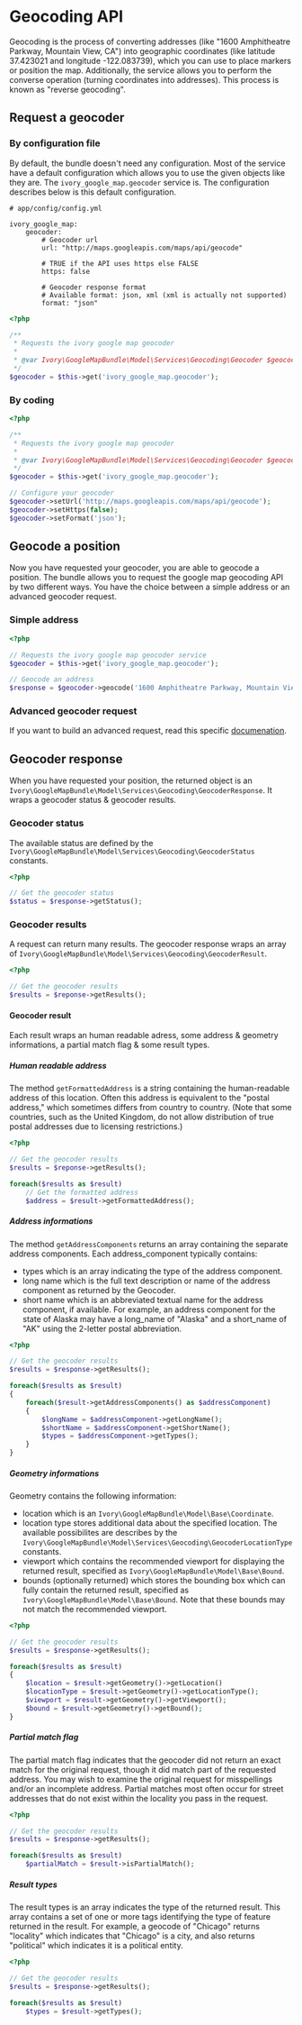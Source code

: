 # Geocoding API

Geocoding is the process of converting addresses (like "1600 Amphitheatre Parkway, Mountain View, CA") into geographic coordinates (like latitude 37.423021 and longitude -122.083739), which you can use to place markers or position the map. 
Additionally, the service allows you to perform the converse operation (turning coordinates into addresses). This process is known as "reverse geocoding".

## Request a geocoder

### By configuration file

By default, the bundle doesn't need any configuration. Most of the service have a default configuration which allows you to use the given objects like they are.
The ``ivory_google_map.geocoder`` service is. The configuration describes below is this default configuration.

```
# app/config/config.yml

ivory_google_map:
    geocoder:
        # Geocoder url
        url: "http://maps.googleapis.com/maps/api/geocode"

        # TRUE if the API uses https else FALSE
        https: false

        # Geocoder response format
        # Available format: json, xml (xml is actually not supported)
        format: "json"
```

``` php
<?php

/**
 * Requests the ivory google map geocoder
 *
 * @var Ivory\GoogleMapBundle\Model\Services\Geocoding\Geocoder $geocoder
 */
$geocoder = $this->get('ivory_google_map.geocoder');
```

### By coding

``` php
<?php

/**
 * Requests the ivory google map geocoder
 *
 * @var Ivory\GoogleMapBundle\Model\Services\Geocoding\Geocoder $geocoder
 */
$geocoder = $this->get('ivory_google_map.geocoder');

// Configure your geocoder
$geocoder->setUrl('http://maps.googleapis.com/maps/api/geocode');
$geocoder->setHttps(false);
$geocoder->setFormat('json');
```

## Geocode a position

Now you have requested your geocoder, you are able to geocode a position. The bundle allows you to request the google map geocoding API by two different ways.
You have the choice between a simple address or an advanced geocoder request.

### Simple address

``` php
<?php

// Requests the ivory google map geocoder service
$geocoder = $this->get('ivory_google_map.geocoder');

// Geocode an address
$response = $geocoder->geocode('1600 Amphitheatre Parkway, Mountain View, CA');
```

### Advanced geocoder request

If you want to build an advanced request, read this specific [documenation](http://github.com/egeloen/IvoryGoogleMapBundle/blob/master/Resources/doc/usage/services/geocoder_request.md).

## Geocoder response

When you have requested your position, the returned object is an ``Ivory\GoogleMapBundle\Model\Services\Geocoding\GeocoderResponse``. It wraps a geocoder status & geocoder results.

### Geocoder status

The available status are defined by the ``Ivory\GoogleMapBundle\Model\Services\Geocoding\GeocoderStatus`` constants.

``` php
<?php

// Get the geocoder status
$status = $response->getStatus();
```

### Geocoder results

A request can return many results. The geocoder response wraps an array of ``Ivory\GoogleMapBundle\Model\Services\Geocoding\GeocoderResult``.

``` php
<?php

// Get the geocoder results
$results = $reponse->getResults();
```

#### Geocoder result

Each result wraps an human readable adress, some address & geometry informations, a partial match flag & some result types.

##### Human readable address

The method ``getFormattedAddress`` is a string containing the human-readable address of this location. 
Often this address is equivalent to the "postal address," which sometimes differs from country to country. (Note that some countries, such as the United Kingdom, do not allow distribution of true postal addresses due to licensing restrictions.)

``` php
<?php

// Get the geocoder results
$results = $reponse->getResults();

foreach($results as $result)
    // Get the formatted address
    $address = $result->getFormattedAddress();
```

##### Address informations

The method ``getAddressComponents`` returns an array containing the separate address components. Each address_component typically contains:

   - types which is an array indicating the type of the address component.
   - long name which is the full text description or name of the address component as returned by the Geocoder.
   - short name which is an abbreviated textual name for the address component, if available. For example, an address component for the state of Alaska may have a long_name of "Alaska" and a short_name of "AK" using the 2-letter postal abbreviation.

``` php
<?php

// Get the geocoder results
$results = $response->getResults();

foreach($results as $result)
{
    foreach($result->getAddressComponents() as $addressComponent)
    {
        $longName = $addressComponent->getLongName();
        $shortName = $addressComponent->getShortName();
        $types = $addressComponent->getTypes();
    }
}
```

##### Geometry informations

Geometry contains the following information:

   - location which is an ``Ivory\GoogleMapBundle\Model\Base\Coordinate``.
   - location type stores additional data about the specified location. The available possibilites are describes by the ``Ivory\GoogleMapBundle\Model\Services\Geocoding\GeocoderLocationType`` constants.
   - viewport which contains the recommended viewport for displaying the returned result, specified as ``Ivory\GoogleMapBundle\Model\Base\Bound``.
   - bounds (optionally returned) which stores the bounding box which can fully contain the returned result, specified as ``Ivory\GoogleMapBundle\Model\Base\Bound``. Note that these bounds may not match the recommended viewport.

``` php
<?php

// Get the geocoder results
$results = $response->getResults();

foreach($results as $result)
{
    $location = $result->getGeometry()->getLocation()   
    $locationType = $result->getGeometry()->getLocationType();
    $viewport = $result->getGeometry()->getViewport();
    $bound = $result->getGeometry()->getBound();
}
```

##### Partial match flag

The partial match flag indicates that the geocoder did not return an exact match for the original request, though it did match part of the requested address. 
You may wish to examine the original request for misspellings and/or an incomplete address. 
Partial matches most often occur for street addresses that do not exist within the locality you pass in the request.

``` php
<?php

// Get the geocoder results
$results = $response->getResults();

foreach($results as $result)
    $partialMatch = $result->isPartialMatch();
```

##### Result types

The result types is an array indicates the type of the returned result. 
This array contains a set of one or more tags identifying the type of feature returned in the result. 
For example, a geocode of "Chicago" returns "locality" which indicates that "Chicago" is a city, and also returns "political" which indicates it is a political entity.

``` php
<?php

// Get the geocoder results
$results = $response->getResults();

foreach($results as $result)
    $types = $result->getTypes();
```
